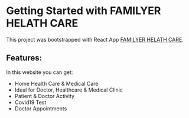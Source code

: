 # Getting Started with FAMILYER HELATH CARE

This project was bootstrapped with React App [FAMILYER HELATH CARE](https://healthcare-related-website-1.web.app/home).

## Features:

In this website you can get:

- Home Health Care & Medical Care
- Ideal for Doctor, Healthcare & Medical Clinic
- Patient & Doctor Activity
- Covid19 Test
- Doctor Appointments
